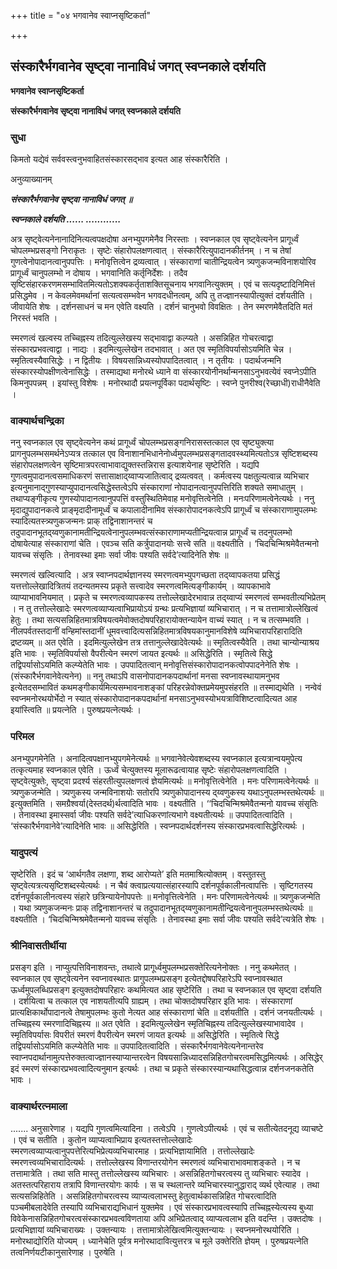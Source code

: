 +++
title = "०४ भगवानेव स्वाप्नसृष्टिकर्ता"

+++


## संस्कारैर्भगवानेव सृष्ट्वा नानाविधं जगत् स्वप्नकाले दर्शयति

**भगवानेव स्वाप्नसृष्टिकर्ता**

**संस्कारैर्भगवानेव सृष्ट्वा नानाविधं जगत् स्वप्नकाले दर्शयति**

### **सुधा**

किमतो यद्येवं सर्ववस्त्वनुभवाहितसंस्कारसद्भाव इत्यत आह संस्कारैरिति ।

अनुव्याख्यानम्

***संस्कारैर्भगवानेव सृष्ट्वा नानाविधं जगत् ॥***

***स्वप्नकाले दर्शयति ...... ............***

अत्र सृष्ट्वेत्यनेनानादिनित्यत्वपक्षदोषा अनभ्युपगमेनैव निरस्ताः । स्वप्नकाल एव सृष्ट्वेत्यनेन प्रागूर्ध्वं चोपलम्भप्रसङ्गो निराकृतः । सृष्टेः संहारोपलक्षणत्वात् । संस्कारैरित्युपादानकीर्तनम् । न च तेषां गुणत्वेनोपादानत्वानुपपत्तिः । मनोवृत्तित्वेन द्रव्यत्वात् । संस्काराणां चातीन्द्रियत्वेन त्र्यणुकजन्मविनाशयोरिव प्रागूर्ध्वं चानुपलम्भो न दोषाय । भगवानिति कर्तृनिर्देशः । तदैव सृष्टिसंहारकरणमसम्भावितमित्यतोऽशक्यकर्तृताशक्तिसूचनाय भगवानित्युक्तम् । एवं च सत्यदृष्टादिनिमित्तं प्रसिद्धमेव । न केवलमेवमर्थानां सत्यत्वसम्भवेन भगवदधीनत्वम्, अपि तु तज्ज्ञानस्यापीत्युक्तं दर्शयतीति । जीवायेति शेषः । दर्शनसाधनं च मन एवेति वक्ष्यति । दर्शनं चानुभवो विवक्षितः । तेन स्मरणमेवैतदिति मतं निरस्तं भवति ।

स्मरणत्वं खल्वस्य तच्चिह्नस्य तदित्युल्लेखस्य सद्भावाद्वा कल्प्यते । असन्निहित गोचरत्वाद्वा संस्कारप्रभवत्वाद्वा । नाद्यः । इदमित्युल्लेखेन तदभावात् । अत एव स्मृतिविपर्यासोऽयमिति चेन्न । स्मृतित्वस्यैवासिद्धेः । न द्वितीयः । विषयसान्निध्यस्योपपादितत्वात् । न तृतीयः । पदार्थजन्मनि संस्कारस्योपक्षीणत्वेनासिद्धेः । तस्माद्यथा मनोरथे ध्याने वा संस्कारयोनीनर्थान्मनसाऽनुभवत्येवं स्वप्नेऽपीति किमनुपपन्नम् । इयांस्तु विशेषः । मनोरथादौ प्रयत्नपूर्विका पदार्थसृष्टिः । स्वप्ने पुनरीश्व(रेच्छाधी)राधीनैवेति ।

### **वाक्यार्थचन्द्रिका**

ननु स्वप्नकाल एव सृष्ट्वेत्यनेन कथं प्रागूर्ध्वं चोपलम्भप्रसङ्गनिरासस्तत्काल एव सृष्ट्युक्त्या प्रागनुपलम्भसमर्थनेऽप्यत्र तत्काल एव विनाशानभिधानेनोर्ध्वमुपलम्भप्रसङ्गतादवस्थ्यमित्यतोऽत्र सृष्टिशब्दस्य संहारोपलक्षणत्वेन सृष्टिमात्रपरत्वाभावाद्युक्तस्तन्निरास इत्याशयेनाह सृष्टेरिति । यद्यपि गुणत्वमुपादानत्वसमाधिकरणं सत्तासाक्षाद्य्वाप्यजातित्वाद् द्रव्यत्ववत् । कर्मत्वस्य पक्षतुल्यत्वान्न व्यभिचार इत्यनुमानाद्गुणस्याप्युपादानत्वसिद्धेस्तत्वेऽपि संस्काराणां नोपादानत्वानुपपत्तिरिति शक्यते समाधातुम् । तथाप्यङ्गीकृत्य गुणस्योपादानत्वानुपपत्तिं वस्तुस्थितिमेवाह मनोवृत्तित्वेनेति । मनःपरिणामत्वेनेत्यर्थः । ननु मृदाद्युपादानकत्वे प्राङ्मृदादीनामूर्ध्वं च कपालादीनामिव संस्कारोपादनकत्वेऽपि प्रागूर्ध्वं च संस्काराणामुपलम्भः स्यादित्यतस्त्र्यणुकजन्मनः प्राक् तद्विनाशानन्तरं च तदुपादानभूतद्य्वणुकानामतीन्द्रियत्वेनानुपलम्भवत्संस्काराणामप्यतीन्द्रियत्वान्न प्रागूर्ध्वं च तदनुपलम्भो दोषायेत्याह संस्काराणां चेति । एवञ्च सति कर्त्रुपादानयोः सत्त्वे सति ॥ वक्ष्यतीति । ‘चिदचिन्मिश्रमेवैतन्मनो यावच्च संसृतिः । तेनावस्था इमाः सर्वा जीवः पश्यति सर्वदे’त्यादिनेति शेषः ॥

स्मरणत्वं खल्वित्यादि । अत्र स्वाप्नपदार्थज्ञानस्य स्मरणत्वमभ्युपगच्छता तद्य्वापकतया प्रसिद्धं यत्तत्तोल्लेखादित्रितयं तदन्यतमस्य प्रकृते सत्त्वादेव स्मरणत्वमित्यङ्गीकार्यम् । व्यापकाभावे व्याप्याभावनियमात् । प्रकृते च स्मरणत्वव्यापकस्य तत्तोल्लेखादेरभावान्न तद्य्वाप्यं स्मरणत्वं सम्भवतीत्यभिप्रेतम् । न तु तत्तोल्लेखादेः स्मरणत्वव्याप्यत्वाभिप्रायोऽयं ग्रन्थः प्रत्यभिज्ञायां व्यभिचारात् । न च तत्तामात्रोल्लेखित्वं हेतुः । तथा सत्यसन्निहितमात्रविषयत्वमेवोक्तदोषपरिहारायोक्तन्यायेन वाच्यं स्यात् । न च तत्सम्भवति । नीलपर्वतस्तदानीं वन्हिमांस्तदानीं धूमवत्त्वादित्यसन्निहितमात्रविषयकानुमानविशेषे व्यभिचारापरिहारादिति द्रष्टव्यम् ॥ अत एवेति । इदमित्युल्लेखेन तत्र तत्तानुल्लेखादेवेत्यर्थः ॥ स्मृतित्वस्यैवेति । तथा चान्योन्याश्रय इति भावः । स्मृतिविपर्यासो वैपरीत्येन स्मरणं जायत इत्यर्थः ॥ असिद्धेरिति । स्मृतित्वे सिद्धे तद्विपर्यासोऽयमिति कल्प्येतेति भावः । उपपादितत्वान् मनोवृत्तिसंस्कारोपादानकत्वोपपादनेनेति शेषः । (संस्कारैर्भगवानेवेत्यनेन) ॥ ननु तथाऽपि वासनोपादानकपदार्थानां मनसा स्वप्नावस्थायामनुभव इत्येतदसम्भावितं कथमङ्गीकार्यमित्यसम्भावनाशङ्कां परिहरन्नेवोक्तप्रमेयमुपसंहरति ॥ तस्माद्यथेति । नन्वेवं स्वप्नमनोरथयोर्भेदो न स्यात् संस्कारोपादानकपदार्थानां मनसाऽनुभवस्योभयत्राविशिष्टत्वादित्यत आह इयांस्त्विति ॥ प्रयत्नेति । पुरुषप्रयत्नेत्यर्थः ।

### **परिमल**

अनभ्युपगमेनेति । अनादित्वपक्षानभ्युपगमेनेत्यर्थः ॥ भगवानेवेत्येवशब्दस्य स्वप्नकाल इत्यत्रान्वयमुपेत्य तत्कृत्यमाह स्वप्नकाल एवेति । ऊर्ध्वं चेत्युक्तस्य मूलारूढत्वायाह सृष्टेः संहारोपलक्षणत्वादिति । सृष्ट्वेत्युक्तेः, सृष्ट्वा प्रदर्श्य संहरतीत्युपलक्षणत्वं ज्ञेयमित्यर्थः ॥ मनोवृत्तित्वेनेति । मनः परिणामत्वेनेत्यर्थः ॥ त्र्यणुकजन्मेति । त्र्यणुकस्य जन्मविनाशयोः सतोरपि त्र्यणुकोपादानस्य द्य्वणुकस्य यथाऽनुपलम्भस्तथेत्यर्थः ॥ इत्युक्तमिति । समग्रैश्वर्या(देस्तदर्थ)र्थत्वादिति भावः । वक्ष्यतीति । ‘‘चिदचिन्मिश्रमेवैतन्मनो यावच्च संसृतिः । तेनावस्था इमास्सर्वा जीवः पश्यति सर्वदे’त्याधिकरणांत्यभागे वक्ष्यतीत्यर्थः ॥ उपपादितत्वादिति । ‘संस्कारैर्भगवानेवे’त्यादिनेति भावः ॥ असिद्धेरिति । स्वप्नपदार्थदर्शनस्य संस्कारप्रभवत्वासिद्धेरित्यर्थः ।

### **यादुपत्यं**

सृष्टेरिति । इदं च ‘आर्थगतैव लक्षणा, शब्द आरोप्यते’ इति मतमाश्रित्योक्तम् । वस्तुतस्तु सृष्ट्वेत्यत्रत्यसृष्टिशब्दस्येत्यर्थः । न चैवं क्त्वाप्रत्ययात्संहारस्यापि दर्शनपूर्वकालीनत्वापत्तिः । सृष्टिगतस्य दर्शनपूर्वकालीनत्वस्य संहारे छत्रिन्यायेनोपपत्तेः ॥ मनोवृत्तित्वेनेति । मनः परिणामत्वेनेत्यर्थः ॥ त्र्यणुकजन्मेति । यथा त्र्यणुकजन्मनः प्राक् तद्विनाशानन्तरं च तदुपादानभूतद्य्वणुकानामतीन्द्रियत्वेनानुपलम्भस्तथेत्यर्थः ॥ वक्ष्यतीति । ‘चिदचिन्मिश्रमेवैतन्मनो यावच्च संसृतिः । तेनावस्था इमाः सर्वा जीवः पश्यति सर्वदे’त्यत्रेति शेषः ।

### **श्रीनिवासतीर्थीया**

प्रसङ्ग इति । नाप्युत्पत्तिविनाशवन्तः, तथात्वे प्रागूर्ध्वमुपलम्भप्रसक्तेरित्यनेनोक्तः । ननु कथमेतत् । स्वप्नकाल एव सृष्ट्वेत्यनेन स्वप्नावस्थातः प्रागुपलम्भप्रसङ्ग इत्येतद्दोषपरिहारेऽपि स्वप्नावस्थात ऊर्ध्वमुपलब्धिप्रसङ्ग इत्युक्तदोषपरिहारः कथमित्यत आह सृष्टेरिति । तथा च स्वप्नकाल एव सृष्ट्वा दर्शयति । दर्शयित्वा च तत्काल एव नाशयतीत्यपि ग्राह्यम् । तथा चोक्तदोषपरिहार इति भावः । संस्काराणां प्रात्यक्षिकार्थोपादानत्वे तेषामुपलम्भः कुतो नेत्यत आह संस्काराणां चेति ॥ दर्शयतीति । दर्शनं जनयतीत्यर्थः । तच्चिह्नस्य स्मरणादिचिह्नस्य ॥ अत एवेति । इदमित्युल्लेखेन स्मृतिचिह्नस्य तदित्युल्लेखस्याभावादेव । स्मृतिविपर्यासः विपरीतं स्मरणं वैपरीत्येन स्मरणं जायत इत्यर्थः ॥ असिद्धेरिति । स्मृतित्वे सिद्धे तद्विपर्यासोऽयमिति कल्प्येतेति भावः ॥ उपपादितत्वादिति । संस्कारैर्भगवानेवेत्यनेनान्तरेव स्वाप्नपदार्थानामुत्पत्तेरुक्तत्वाज्ज्ञानस्याप्यान्तरत्वेन विषयसान्निध्यादसन्निहितगोचरत्वमसिद्धमित्यर्थः । असिद्धेर् इदं स्मरणं संस्कारप्रभवत्वादित्यनुमान इत्यर्थः । तथा च प्रकृते संस्कारस्यान्यथासिद्धत्वान्न दर्शनजनकतेति भावः ।

### **वाक्यार्थरत्नमाला**

....... अनुसारेणाह । यद्यपि गुणत्वमित्यादिना । तत्वेऽपि । गुणत्वेऽपीत्यर्थः । एवं च सतीत्येतदनूद्य व्याचष्टे । एवं च सतीति । कुतोन व्याप्यत्वाभिप्राय इत्यतस्तत्तोल्लेखादेः स्मरणत्वव्याप्यत्वानुपपत्तेरित्यभिप्रेत्यव्यभिचारमाह । प्रत्यभिज्ञायामिति । तत्तोल्लेखादेः स्मरणत्त्वव्यभिचारादित्यर्थः । तत्तोल्लेखस्य विणान्तरयोगेन स्मरणत्वं व्यभिचाराभावमाशङ्कते । न च तत्तामात्रेति । तथा सति मास्तु तत्तोल्लेखस्य व्यभिचारः । असन्निहितगोचरत्वस्य तु व्यभिचारः स्यादेव । अतस्तत्परिहाराय तत्रापि विणान्तरयोगः कार्यः । स च स्थलान्तरे व्यभिचारस्यानुद्धाराद् व्यर्थ एवेत्याह । तथा सत्यसन्निहितेति । असन्निहितगोचरत्वस्य व्याप्यत्वलाभस्तु हेतुत्वार्थकासन्निहित गोचरत्वादिति पञ्चमीबलादेवेति तस्यापि व्यभिचाराद्यभिधानं युक्तमेव । एवं संस्कारप्रभावत्वस्यापि तच्चिह्नस्येत्यस्य बुध्या विवेकेनासन्निहितगोचरत्वसंस्कारप्रभवत्वविणताया अपि अभिप्रेतत्वाद् व्याप्यत्वलाभ इति वदन्ति । उक्तदोषः । प्रत्यभिज्ञायां व्यभिचाराख्यः । उक्तन्यायः । तत्तामात्रोलेखित्वमित्युक्तन्यायः । स्वप्नमनोरथयोरिति । मनोरथाद्योरिति योज्यम् । ध्यानेचेति पूर्वत्र मनोरथादावित्युत्तरत्र च मूले उक्तेरिति ज्ञेयम् । पुरुषप्रयत्नेति तत्वनिर्णयटीकानुसारेणाह । पुरुषेति ।

